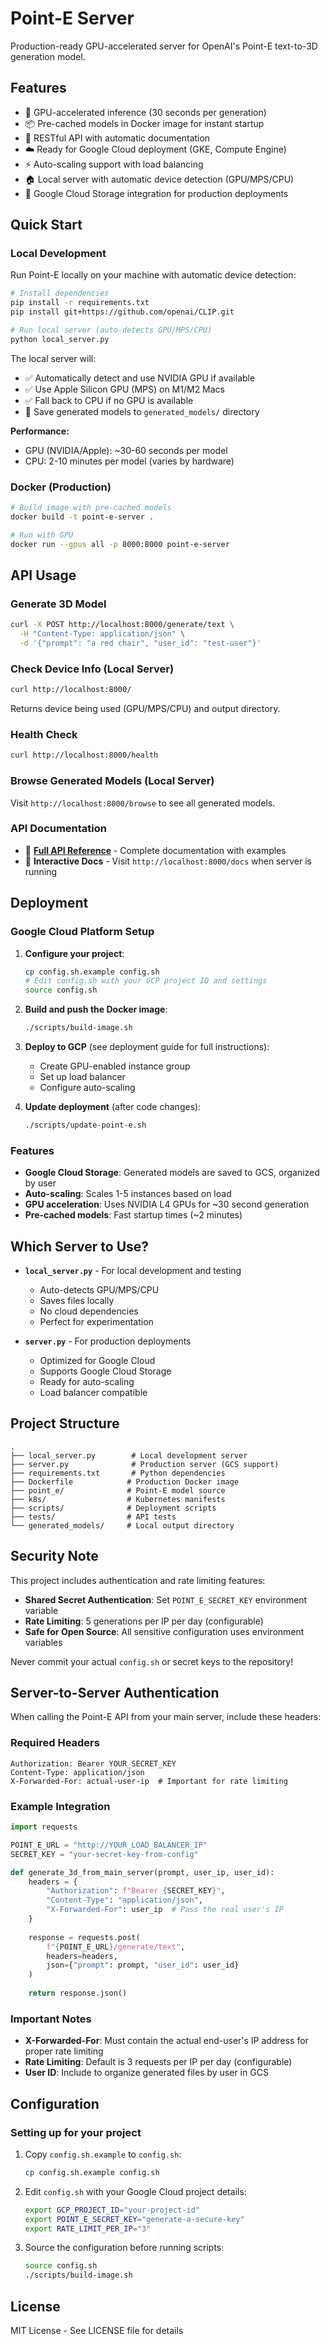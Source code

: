 # Point-E Server

Production-ready GPU-accelerated server for OpenAI's Point-E text-to-3D generation model.

## Features

- 🚀 GPU-accelerated inference (30 seconds per generation)
- 📦 Pre-cached models in Docker image for instant startup
- 🔧 RESTful API with automatic documentation
- ☁️ Ready for Google Cloud deployment (GKE, Compute Engine)
- ⚡ Auto-scaling support with load balancing
- 🏠 Local server with automatic device detection (GPU/MPS/CPU)
- 💾 Google Cloud Storage integration for production deployments

## Quick Start

### Local Development

Run Point-E locally on your machine with automatic device detection:

```bash
# Install dependencies
pip install -r requirements.txt
pip install git+https://github.com/openai/CLIP.git

# Run local server (auto-detects GPU/MPS/CPU)
python local_server.py
```

The local server will:
- ✅ Automatically detect and use NVIDIA GPU if available
- ✅ Use Apple Silicon GPU (MPS) on M1/M2 Macs
- ✅ Fall back to CPU if no GPU is available
- 📁 Save generated models to `generated_models/` directory

**Performance:**
- GPU (NVIDIA/Apple): ~30-60 seconds per model
- CPU: 2-10 minutes per model (varies by hardware)

### Docker (Production)

```bash
# Build image with pre-cached models
docker build -t point-e-server .

# Run with GPU
docker run --gpus all -p 8000:8000 point-e-server
```

## API Usage

### Generate 3D Model

```bash
curl -X POST http://localhost:8000/generate/text \
  -H "Content-Type: application/json" \
  -d '{"prompt": "a red chair", "user_id": "test-user"}'
```

### Check Device Info (Local Server)

```bash
curl http://localhost:8000/
```

Returns device being used (GPU/MPS/CPU) and output directory.

### Health Check

```bash
curl http://localhost:8000/health
```

### Browse Generated Models (Local Server)

Visit `http://localhost:8000/browse` to see all generated models.

### API Documentation

- 📖 **[Full API Reference](API.md)** - Complete documentation with examples
- 🔧 **Interactive Docs** - Visit `http://localhost:8000/docs` when server is running

## Deployment

### Google Cloud Platform Setup

1. **Configure your project**:
   ```bash
   cp config.sh.example config.sh
   # Edit config.sh with your GCP project ID and settings
   source config.sh
   ```

2. **Build and push the Docker image**:
   ```bash
   ./scripts/build-image.sh
   ```

3. **Deploy to GCP** (see deployment guide for full instructions):
   - Create GPU-enabled instance group
   - Set up load balancer
   - Configure auto-scaling

4. **Update deployment** (after code changes):
   ```bash
   ./scripts/update-point-e.sh
   ```

### Features

- **Google Cloud Storage**: Generated models are saved to GCS, organized by user
- **Auto-scaling**: Scales 1-5 instances based on load
- **GPU acceleration**: Uses NVIDIA L4 GPUs for ~30 second generation
- **Pre-cached models**: Fast startup times (~2 minutes)

## Which Server to Use?

- **`local_server.py`** - For local development and testing
  - Auto-detects GPU/MPS/CPU
  - Saves files locally
  - No cloud dependencies
  - Perfect for experimentation

- **`server.py`** - For production deployments
  - Optimized for Google Cloud
  - Supports Google Cloud Storage
  - Ready for auto-scaling
  - Load balancer compatible

## Project Structure

```
.
├── local_server.py        # Local development server
├── server.py              # Production server (GCS support)
├── requirements.txt       # Python dependencies
├── Dockerfile            # Production Docker image
├── point_e/              # Point-E model source
├── k8s/                  # Kubernetes manifests
├── scripts/              # Deployment scripts
├── tests/                # API tests
└── generated_models/     # Local output directory
```

## Security Note

This project includes authentication and rate limiting features:
- **Shared Secret Authentication**: Set `POINT_E_SECRET_KEY` environment variable
- **Rate Limiting**: 5 generations per IP per day (configurable)
- **Safe for Open Source**: All sensitive configuration uses environment variables

Never commit your actual `config.sh` or secret keys to the repository!

## Server-to-Server Authentication

When calling the Point-E API from your main server, include these headers:

### Required Headers
```
Authorization: Bearer YOUR_SECRET_KEY
Content-Type: application/json
X-Forwarded-For: actual-user-ip  # Important for rate limiting
```

### Example Integration

```python
import requests

POINT_E_URL = "http://YOUR_LOAD_BALANCER_IP"
SECRET_KEY = "your-secret-key-from-config"

def generate_3d_from_main_server(prompt, user_ip, user_id):
    headers = {
        "Authorization": f"Bearer {SECRET_KEY}",
        "Content-Type": "application/json",
        "X-Forwarded-For": user_ip  # Pass the real user's IP
    }
    
    response = requests.post(
        f"{POINT_E_URL}/generate/text",
        headers=headers,
        json={"prompt": prompt, "user_id": user_id}
    )
    
    return response.json()
```

### Important Notes
- **X-Forwarded-For**: Must contain the actual end-user's IP address for proper rate limiting
- **Rate Limiting**: Default is 3 requests per IP per day (configurable)
- **User ID**: Include to organize generated files by user in GCS

## Configuration

### Setting up for your project

1. Copy `config.sh.example` to `config.sh`:
   ```bash
   cp config.sh.example config.sh
   ```

2. Edit `config.sh` with your Google Cloud project details:
   ```bash
   export GCP_PROJECT_ID="your-project-id"
   export POINT_E_SECRET_KEY="generate-a-secure-key"
   export RATE_LIMIT_PER_IP="3"
   ```

3. Source the configuration before running scripts:
   ```bash
   source config.sh
   ./scripts/build-image.sh
   ```

## License

MIT License - See LICENSE file for details